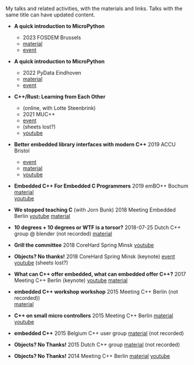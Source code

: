 My talks and related activities, with the materials and links.
Talks with the same title can have updated content.

* **A quick introduction to MicroPython** 
  - 2023 FOSDEM Brussels
  - [material](./2023-02-05-fosdem--a-quick-introduction-to-micropython)
  - [event](https://fosdem.org/2023/schedule/event/python_micropython_intro/)

* **A quick introduction to MicroPython**
  - 2022 PyData Eindhoven
  - [material](./2022-11-25-pydata-eindhoven--a-quick-introduction-to-micropython)
  - [event](https://www.meetup.com/pydata-eindhoven/events/288643458)
  
* **C++/Rust: Learning from Each Other**
  - (online, with Lotte Steenbrink)
  - 2021 MUC++
  - [event](https://www.meetup.com/mucplusplus/events/281231257/)
  - (sheets lost?)
  - [youtube](https://www.youtube.com/watch?v=0SHkxoCWfXU)
  
* **Better embedded library interfaces with modern C++**
  2019 ACCU Bristol
  - [event](https://accu.org/video/spring-2019-day-2/ooijen/)
  - [material](./2019-accu--embedded-interfacing-with-cpp)  
  - [youtube](https://www.youtube.com/watch?v=ArRuPzN7JXs) 
   
* **Embedded C++ For Embedded C Programmers**
  2019 emBO++ Bochum
  [material](./2019-embo-bochum--embedded-cpp-for-embedded-c-programmers)  
  [youtube](https://youtube.com/watch?v=jbeyQe6RVo8)
  
* **We stopped teaching C** (with Jorn Bunk)
  2018 Meeting Embedded Berlin
  [youtube](https://www.youtube.com/watch?v=VZUTJ2UNXxI) 
  [material](./2018-meeting-embedded-berlin--we-stopped-teaching-c)    
   
* **10 degrees + 10 degrees or WTF is a torsor?**
   2018-07-25 Dutch C++ group @ blender
   (not recorded)
   [material](./2019-07-25-dutch-cpp-group--10-degrees-plus-10-degrees) 
   
* **Grill the committee**
  2018 CoreHard Spring Minsk
  [youtube](https://www.youtube.com/watch?v=OY_mS2e4XTk) 
   
* **Objects? No thanks!**
  2018 CoreHard Spring Minsk (keynote)
  [event](https://corehard.io/reports/2018-spring/oijen/190)
  [youtube](https://www.youtube.com/watch?v=GcfqHT4RtWc)
  (sheets lost?)
   
* **What can C++ offer embedded, what can embedded offer C++?**
  2017 Meeting C++ Berlin (keynote)
  [youtube](https://www.youtube.com/watch?v=mNPfsUZb3vs)
  [material](./2017-meeting-cpp-berlin--embedded-and-cpp)
   
* **embedded C++ workshop workshop**
  2015 Meeting C++ Berlin
  (not recorded))  
  [material](./2015-meeting-cpp-berlin--embedded-cpp-workshop)  
  
* **C++ on small micro controllers**
  2015 Meeting C++ Berlin
  [material](./2015-meeting-cpp-berlin-talk--cpp-on-small-microcontrollers)
  [youtube](https://www.youtube.com/watch?v=07d5g7Ykgas)   
  
* **embedded C++**
   2015 Belgium C++ user group
   [material](./2015-belgium-cpp-user-group--embedded-cpp)
   (not recorded)
  
* **Objects? No Thanks!**
  2015 Dutch C++ group
  [material](./2015-09-dutch-cpp-group--objects-no-thanks)
  (not recorded)
  
* **Objects? No Thanks!**
  2014 Meeting C++ Berlin
  [material](./2014-meeting-cpp-berlin--objects-no-thanks)
  [youtube](https://www.youtube.com/watch?v=k8sRQMx2qUw)
  


